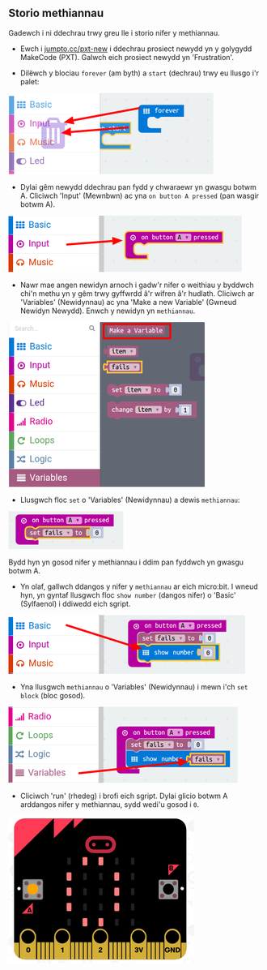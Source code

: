 ## Storio methiannau

Gadewch i ni ddechrau trwy greu lle i storio nifer y methiannau.

+ Ewch i <a href="http://jumpto.cc/pxt-new" target="_blank">jumpto.cc/pxt-new</a> i ddechrau prosiect newydd yn y golygydd MakeCode (PXT). Galwch eich prosiect newydd yn 'Frustration'.

+ Dilëwch y blociau `forever` (am byth) a `start` (dechrau) trwy eu llusgo i'r palet:

![sgrinlun](images/frustration-bin.png)

+ Dylai gêm newydd ddechrau pan fydd y chwaraewr yn gwasgu botwm A. Cliciwch 'Input' (Mewnbwn) ac yna `on button A pressed` (pan wasgir botwm A).

![sgrinlun](images/frustration-onPressA.png)

+ Nawr mae angen newidyn arnoch i gadw'r nifer o weithiau y byddwch chi'n methu yn y gêm trwy gyffwrdd â'r wifren â'r hudlath. Cliciwch ar 'Variables' (Newidynnau) ac yna 'Make a new Variable' (Gwneud Newidyn Newydd). Enwch y newidyn yn `methiannau`.

![sgrinlun](images/frustration-variable.png)

+ Llusgwch floc `set` o 'Variables' (Newidynnau) a dewis `methiannau`:

![sgrinlun](images/frustration-fails.png)

Bydd hyn yn gosod nifer y methiannau i ddim pan fyddwch yn gwasgu botwm A.

+ Yn olaf, gallwch ddangos y nifer y `methiannau` ar eich micro:bit. I wneud hyn, yn gyntaf llusgwch floc `show number` (dangos nifer) o 'Basic' (Sylfaenol) i ddiwedd eich sgript.

![sgrinlun](images/frustration-show.png)

+ Yna llusgwch `methiannau` o 'Variables' (Newidynnau) i mewn i'ch `set block` (bloc gosod).

![sgrinlun](images/frustration-show-fails.png)

+ Cliciwch 'run' (rhedeg) i brofi eich sgript. Dylai glicio botwm A arddangos nifer y methiannau, sydd wedi'u gosod i `0`.

![sgrinlun](images/frustration-fails-test.png)